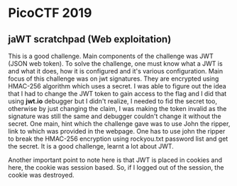 # PicoCTF 2019

## jaWT scratchpad  (Web exploitation)

This is a good challenge. Main components of the challenge was JWT (JSON web token). To solve the challenge, one must know what a JWT is and what it does, how it is configured and it's various configuration. Main focus of this challenge was on jwt signatures. They are encrypted using HMAC-256 algorithm which uses a secret. I was able to figure out the idea that I had to change the JWT token to gain access to the flag and I did that using **jwt.io** debugger but I didn't realize, I needed to fid the secret too, otherwise by just changing the claim, I was making the token invalid as the signature was still the same and debugger couldn't change it without the secret. One main, hint which the challenge gave was to use John the ripper, link to which was provided in the webpage. One has to use john the ripper to break the HMAC-256 encryption using rockyou.txt password list and get the secret. 
It is a good challenge, learnt a lot about JWT.

Another important point to note here is that JWT is placed in cookies and here, the cookie was session based. So, if I logged out of the session, the cookie was destroyed.
